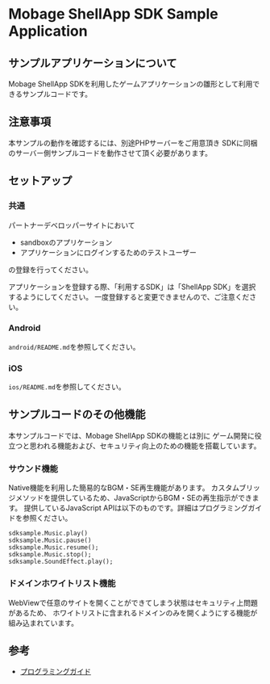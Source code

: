Mobage ShellApp SDK Sample Application
================================================================================


サンプルアプリケーションについて
--------------------------------------------------------------------------------
Mobage ShellApp SDKを利用したゲームアプリケーションの雛形として利用できるサンプルコードです。


注意事項
--------------------------------------------------------------------------------
本サンプルの動作を確認するには、別途PHPサーバーをご用意頂き
SDKに同梱のサーバー側サンプルコードを動作させて頂く必要があります。


セットアップ
--------------------------------------------------------------------------------
### 共通
パートナーデベロッパーサイトにおいて

- sandboxのアプリケーション
- アプリケーションにログインするためのテストユーザー

の登録を行ってください。

アプリケーションを登録する際、「利用するSDK」は「ShellApp SDK」を選択するようにしてください。
一度登録すると変更できませんので、ご注意ください。

### Android
`android/README.md`を参照してください。

### iOS
`ios/README.md`を参照してください。


サンプルコードのその他機能
--------------------------------------------------------------------------------
本サンプルコードでは、Mobage ShellApp SDKの機能とは別に
ゲーム開発に役立つと思われる機能および、セキュリティ向上のための機能を搭載しています。

### サウンド機能
Native機能を利用した簡易的なBGM・SE再生機能があります。
カスタムブリッジメソッドを提供しているため、JavaScriptからBGM・SEの再生指示ができます。
提供しているJavaScript APIは以下のものです。詳細はプログラミングガイドを参照ください。
```
sdksample.Music.play()
sdksample.Music.pause()
sdksample.Music.resume();
sdksample.Music.stop();
sdksample.SoundEffect.play();
```

### ドメインホワイトリスト機能
WebViewで任意のサイトを開くことができてしまう状態はセキュリティ上問題があるため、
ホワイトリストに含まれるドメインのみを開くようにする機能が組み込まれています。

参考
--------------------------------------------------------------------------------
- [プログラミングガイド](https://docs.mobage.com/display/JPJSSDK/NBPF+Home)
